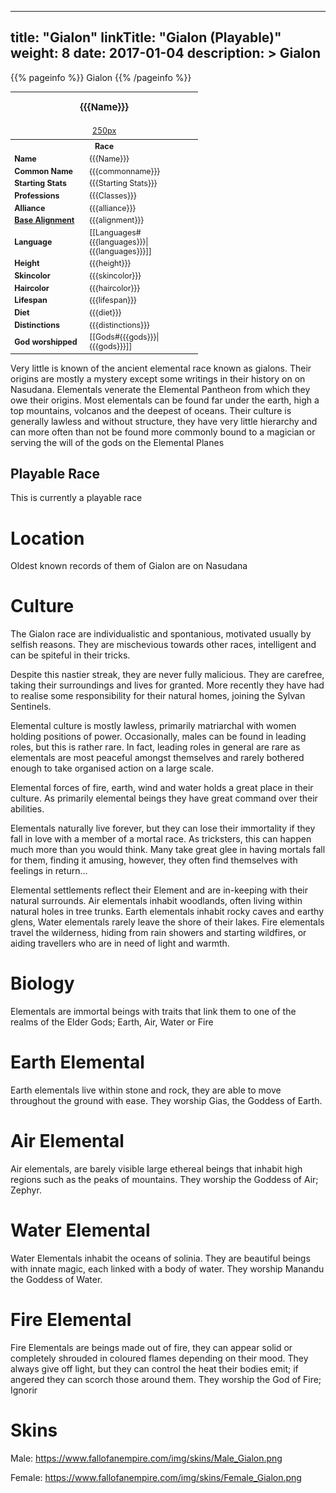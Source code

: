 
---
title: "Gialon"
linkTitle: "Gialon (Playable)"
weight: 8
date: 2017-01-04
description: >
 Gialon
---

{{% pageinfo %}}
Gialon
{{% /pageinfo %}}

<table class="infobox" style="font-size:89%; width:300px;">
<tbody>
<tr><th colspan="2" class="color1" style="font-size:120%; padding:1em;">{{{Name}}}</th></tr>
<tr style="text-align:center;"><td colspan="2" style="padding:0.5em;"> <a href="/wiki/Special:Upload?wpDestFile=Placeholder_person.png" class="new" title="File:Placeholder person.png" rel="nofollow">250px</a><br><i> </i></td></tr>
<tr><th colspan="2" class="color1"> Race</th></tr>
<tr><td style="width:40%;"> <b>Name</b></td><td style="width:60%;"> {{{Name}}}</td></tr>
<tr><td> <b>Common Name</b></td><td> {{{commonname}}}</td></tr>
<tr><td> <b>Starting Stats</b></td><td> {{{Starting Stats}}}</td></tr>
<tr><td> <b>Professions</b></td><td> {{{Classes}}}</td></tr>
<tr><td> <b>Alliance</b></td><td> {{{alliance}}}</td></tr>
<tr><td> <b><a href="/wiki/Base_Alignment" title="Base Alignment">Base Alignment</a></b></td><td> {{{alignment}}}</td></tr>
<tr><td> <b>Language</b></td><td> [[Languages#{{{languages}}}|{{{languages}}}]]</td></tr>
<tr><td> <b>Height</b></td><td> {{{height}}}</td></tr>
<tr><td> <b>Skincolor</b></td><td> {{{skincolor}}}</td></tr>
<tr><td> <b>Haircolor</b></td><td> {{{haircolor}}}</td></tr>
<tr><td> <b>Lifespan</b></td><td> {{{lifespan}}}</td></tr>
<tr><td> <b>Diet</b></td><td> {{{diet}}}</td></tr>
<tr><td> <b>Distinctions</b></td><td> {{{distinctions}}}</td></tr>
<tr><td> <b>God worshipped</b></td><td> [[Gods#{{{gods}}}|{{{gods}}}]]</td></tr>
</tbody>
</table>

Very little is known of the ancient elemental race known as gialons. Their origins are mostly a mystery except some writings in their history on on Nasudana. Elementals venerate the Elemental Pantheon from which they owe their origins. Most elementals can be found far under the earth, high a top mountains, volcanos and the deepest of oceans. Their culture is generally lawless and without structure, they have very little hierarchy and can more often than not be found more commonly bound to a magician or serving the will of the gods on the Elemental Planes

## Playable Race

This is currently a playable race

# Location

Oldest known records of them of Gialon are on Nasudana

# Culture

The Gialon race are individualistic and spontanious, motivated usually by selfish reasons. They are mischevious towards other races, intelligent and can be spiteful in their tricks.

Despite this nastier streak, they are never fully malicious. They are carefree, taking their surroundings and lives for granted. More recently they have had to realise some responsibility for their natural homes, joining the Sylvan Sentinels.

Elemental culture is mostly lawless, primarily matriarchal with women holding positions of power. Occasionally, males can be found in leading roles, but this is rather rare. In fact, leading roles in general are rare as elementals are most peaceful amongst themselves and rarely bothered enough to take organised action on a large scale.

Elemental forces of fire, earth, wind and water holds a great place in their culture. As primarily elemental beings they have great command over their abilities.

Elementals naturally live forever, but they can lose their immortality if they fall in love with a member of a mortal race. As tricksters, this can happen much more than you would think. Many take great glee in having mortals fall for them, finding it amusing, however, they often find themselves with feelings in return...

Elemental settlements reflect their Element and are in-keeping with their natural surrounds. Air elementals inhabit woodlands, often living within natural holes in tree trunks. Earth elementals inhabit rocky caves and earthy glens, Water elementals rarely leave the shore of their lakes. Fire elementals travel the wilderness, hiding from rain showers and starting wildfires, or aiding travellers who are in need of light and warmth. 

# Biology

Elementals are immortal beings with traits that link them to one of the realms of the Elder Gods; Earth, Air, Water or Fire

# Earth Elemental

Earth elementals live within stone and rock, they are able to move throughout the ground with ease. They worship Gias, the Goddess of Earth.

# Air Elemental

Air elementals, are barely visible large ethereal beings that inhabit high regions such as the peaks of mountains. They worship the Goddess of Air; Zephyr.

# Water Elemental

Water Elementals inhabit the oceans of solinia. They are beautiful beings with innate magic, each linked with a body of water. They worship Manandu the Goddess of Water.

# Fire Elemental

Fire Elementals are beings made out of fire, they can appear solid or completely shrouded in coloured flames depending on their mood. They always give off light, but they can control the heat their bodies emit; if angered they can scorch those around them. They worship the God of Fire; Ignorir 

# Skins

Male: https://www.fallofanempire.com/img/skins/Male_Gialon.png

Female: https://www.fallofanempire.com/img/skins/Female_Gialon.png

